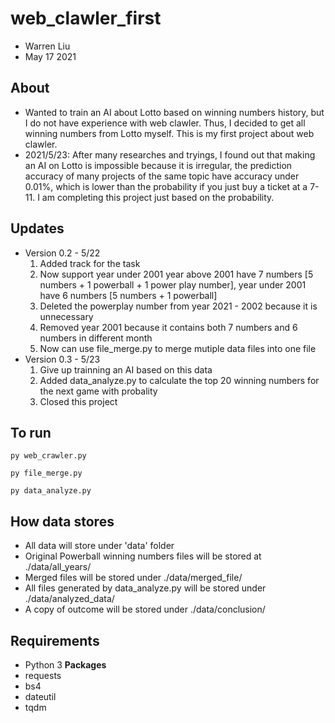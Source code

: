 # web_clawler_first
* Warren Liu
* May 17 2021

## About ##
* Wanted to train an AI about Lotto based on winning numbers history, but I do not have experience with web clawler. Thus, I decided to get all winning numbers from Lotto myself. This is my first project about web clawler.
* 2021/5/23: After many researches and tryings, I found out that making an AI on Lotto is impossible because it is irregular, the prediction accuracy of many projects of the same topic have accuracy under 0.01%, which is lower than the probability if you just buy a ticket at a 7-11. I am completing this project just based on the probability.

## Updates ##
* Version 0.2 - 5/22
    1. Added track for the task
    2. Now support year under 2001 
       year above 2001 have 7 numbers [5 numbers + 1 powerball + 1 power play number], year under 2001 have 6 numbers [5 numbers + 1 powerball]
    3. Deleted the powerplay number from year 2021 - 2002 because it is unnecessary
    4. Removed year 2001 because it contains both 7 numbers and 6 numbers in different month
    5. Now can use file_merge.py to merge mutiple data files into one file
* Version 0.3 - 5/23
    1. Give up trainning an AI based on this data
    2. Added data_analyze.py to calculate the top 20 winning numbers for the next game with probality
    3. Closed this project

## To run ##
```
py web_crawler.py
```
```
py file_merge.py
```
```
py data_analyze.py
```

## How data stores ##
* All data will store under 'data' folder
* Original Powerball winning numbers files will be stored at ./data/all_years/
* Merged files will be stored under ./data/merged_file/
* All files generated by data_analyze.py will be stored under ./data/analyzed_data/
* A copy of outcome will be stored under ./data/conclusion/

## Requirements ##
* Python 3
**Packages**
* requests
* bs4
* dateutil
* tqdm